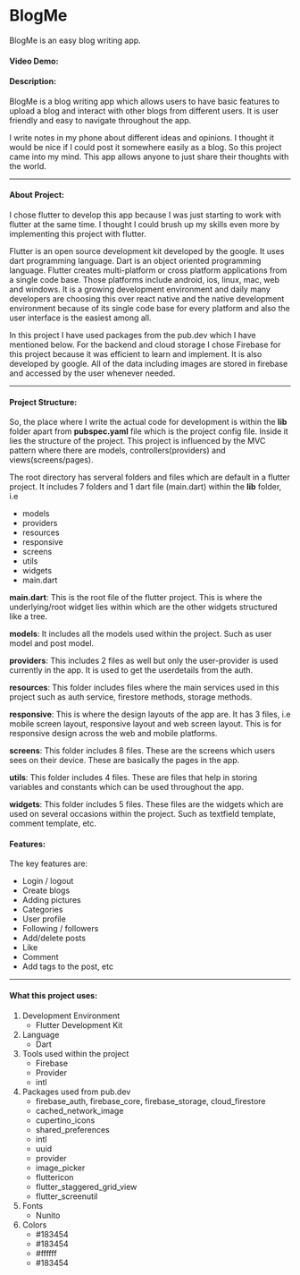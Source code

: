 # BlogMe

BlogMe is an easy blog writing app.

#### Video Demo:  <URL HERE>

#### Description:

BlogMe is a blog writing app which allows users to have basic features to upload a blog and interact with other blogs from different users. It is user friendly and easy to navigate throughout the app. 

I write notes in my phone about different ideas and opinions. I thought it would be nice if I could post it somewhere easily as a blog. So this project came into my mind. This app allows anyone to just share their thoughts with the world.

****

#### About Project:

I chose flutter to develop this app because I was just starting to work with flutter at the same time. I thought I could brush up my skills even more by implementing this project with flutter.

Flutter is an open source development kit developed by the google. It uses dart programming language. Dart is an object oriented programming language. Flutter creates multi-platform or cross platform applications from a single code base. Those platforms include android, ios, linux, mac, web and  windows. It is a growing development environment and daily many developers are choosing this over react native and the native development environment because of its single code base for every platform and also the user interface is the easiest among all.

In this project I have used packages from the pub.dev which I have mentioned below. For the backend and cloud storage I chose Firebase for this project because it was efficient to learn and implement. It is also developed by google. All of the data including images are stored in firebase and accessed by the user whenever needed.

****

#### Project Structure:

So, the place where I write the actual code for development is within the **lib** folder apart from **pubspec.yaml** file which is the project config file. Inside it lies the structure of the project. This project is influenced by the MVC pattern where there are models, controllers(providers) and views(screens/pages).

The root directory has serveral folders and files which are default in a flutter project. It includes 7 folders and 1 dart file (main.dart) within the **lib** folder, i.e
- models
- providers
- resources
- responsive
- screens
- utils
- widgets
- main.dart

**main.dart**: This is the root file of the flutter project. This is where the underlying/root widget lies within which are the other widgets structured like a tree.

**models**: It includes all the models used within the project. Such as user model and post model.

**providers**: This includes 2 files as well but only the user-provider is used currently in the app. It is used to get the userdetails from the auth.

**resources**: This folder includes files where the main services used in this project such as auth service, firestore methods, storage methods. 

**responsive**: This is where the design layouts of the app are. It has 3 files, i.e mobile screen layout, responsive layout and web screen layout. This is for responsive design across the web and mobile platforms.

**screens**: This folder includes 8 files. These are the screens which users sees on their device. These are basically the pages in the app.

**utils**: This folder includes 4 files. These are files that help in storing variables and constants which can be used throughout the app.

**widgets**: This folder includes 5 files. These files are the widgets which are used on several occasions within the project. Such as textfield template, comment template, etc.


#### Features: 

The key features are:
- Login / logout
- Create blogs
- Adding pictures
- Categories
- User profile
- Following / followers
- Add/delete posts
- Like
- Comment
- Add tags to the post, etc

****

#### What this project uses:  
1. Development Environment
     - Flutter Development Kit
2. Language
     - Dart
3. Tools used within the project
     - Firebase
     - Provider
     - intl
4. Packages used from pub.dev
     - firebase_auth, firebase_core, firebase_storage, cloud_firestore
     - cached_network_image
     - cupertino_icons
     - shared_preferences
     - intl
     - uuid
     - provider
     - image_picker
     - fluttericon
     - flutter_staggered_grid_view
     - flutter_screenutil
5. Fonts
     - Nunito
6. Colors
     - #183454
     - #183454
     - #ffffff
     - #183454